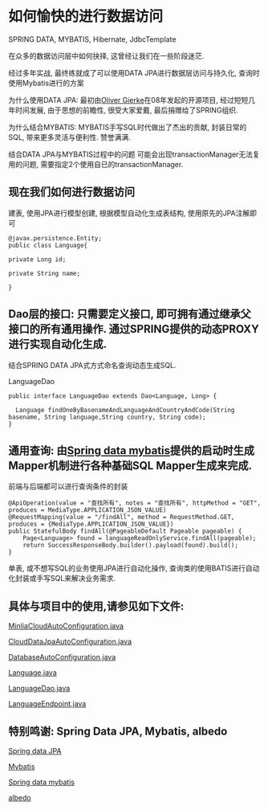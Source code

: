 
# 如何愉快的进行数据访问

SPRING DATA, MYBATIS, Hibernate, JdbcTemplate

在众多的数据访问层中如何抉择, 这曾经让我们在一些阶段迷茫.

经过多年实战, 最终练就成了可以使用DATA JPA进行数据层访问与持久化, 查询时使用Mybatis进行的方案

为什么使用DATA JPA: 最初由[Oliver Gierke](https://github.com/synyx/hades)在08年发起的开源项目, 经过短短几年时间发展, 由于思想的前瞻性, 很受大家爱戴, 最后捐赠给了SPRING组织.

为什么结合MYBATIS: MYBATIS手写SQL时代做出了杰出的贡献, 封装日常的SQL, 带来更多灵活与便利性. 赞誉满满.

结合DATA JPA与MYBATIS过程中的问题
可能会出现transactionManager无法复用的问题, 需要指定2个使用自已的transactionManager.

## 现在我们如何进行数据访问
建表, 使用JPA进行模型创建, 根据模型自动化生成表结构, 使用原先的JPA注解即可


```
@javax.persistence.Entity;
public class Language{

private Long id;

private String name;

}
```

## Dao层的接口: 只需要定义接口, 即可拥有通过继承父接口的所有通用操作. 通过SPRING提供的动态PROXY进行实现自动化生成.

结合SPRING DATA JPA式方式命名查询动态生成SQL.

LanguageDao

```
public interface LanguageDao extends Dao<Language, Long> {

  Language findOneByBasenameAndLanguageAndCountryAndCode(String basename, String language,String country, String code);
}

```


## 通用查询: 由[Spring data mybatis](https://github.com/hatunet/spring-data-mybatis)提供的启动时生成Mapper机制进行各种基础SQL Mapper生成来完成.

前端与后端都可以进行查询条件的封装

```
@ApiOperation(value = "查找所有", notes = "查找所有", httpMethod = "GET", produces = MediaType.APPLICATION_JSON_VALUE)
@RequestMapping(value = "/findAll", method = RequestMethod.GET, produces = {MediaType.APPLICATION_JSON_VALUE})
public StatefulBody findAll(@PageableDefault Pageable pageable) {
    Page<Language> found = languageReadOnlyService.findAll(pageable);
    return SuccessResponseBody.builder().payload(found).build();
}
```

单表, 或不想写SQL的业务使用JPA进行自动化操作, 查询类的使用BATIS进行自动化封装或手写SQL来解决业务需求.

## 具体与项目中的使用,请参见如下文件:

[MinliaCloudAutoConfiguration.java](https://github.com/minlia-projects/minlia-cloud/blob/dev/will/minlia-cloud-starter/src/main/java/com/minlia/cloud/autoconfiguration/MinliaCloudAutoConfiguration.java)

[CloudDataJpaAutoConfiguration.java](https://github.com/minlia-projects/minlia-modules/blob/dev/will/module-data/src/main/java/com/minlia/cloud/config/CloudDataJpaAutoConfiguration.java)

[DatabaseAutoConfiguration.java](https://github.com/minlia-projects/minlia-thirdparty/blob/dev/will/spring-data-batis-starter/src/main/java/com/minlia/cloud/data/batis/autoconfiguration/DatabaseAutoConfiguration.java)

[Language.java](https://github.com/minlia-projects/minlia-modules/blob/dev/will/module-i18n/src/main/java/com/minlia/module/language/v1/domain/Language.java)

[LanguageDao.java](https://github.com/minlia-projects/minlia-modules/blob/dev/will/module-i18n/src/main/java/com/minlia/module/language/v1/dao/LanguageDao.java)

[LanguageEndpoint.java](https://github.com/minlia-projects/minlia-modules/blob/dev/will/module-i18n/src/main/java/com/minlia/module/language/v1/LanguageEndpoint.java)



## 特别鸣谢: Spring Data JPA, Mybatis, albedo
[Spring data JPA](https://github.com/spring-projects/spring-data-jpa)

[Mybatis](https://github.com/mybatis/mybatis-3)

[Spring data mybatis](https://github.com/hatunet/spring-data-mybatis)

[albedo](https://github.com/somewhereMrli/albedo-boot)








